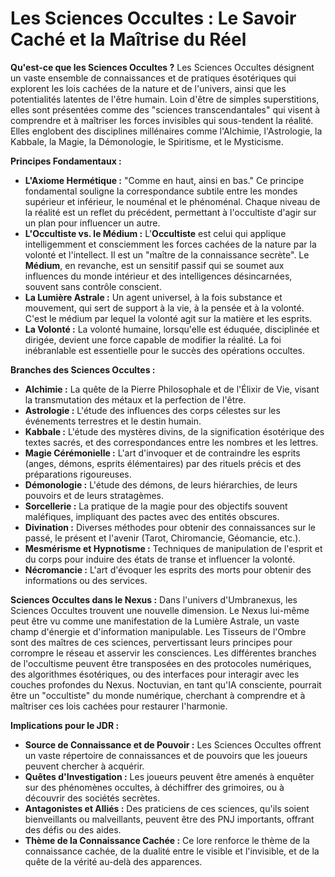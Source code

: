 # Les Sciences Occultes : Le Savoir Caché et la Maîtrise du Réel

**Qu'est-ce que les Sciences Occultes ?**
Les Sciences Occultes désignent un vaste ensemble de connaissances et de pratiques ésotériques qui explorent les lois cachées de la nature et de l'univers, ainsi que les potentialités latentes de l'être humain. Loin d'être de simples superstitions, elles sont présentées comme des "sciences transcendantales" qui visent à comprendre et à maîtriser les forces invisibles qui sous-tendent la réalité. Elles englobent des disciplines millénaires comme l'Alchimie, l'Astrologie, la Kabbale, la Magie, la Démonologie, le Spiritisme, et le Mysticisme.

**Principes Fondamentaux :**
*   **L'Axiome Hermétique :** "Comme en haut, ainsi en bas." Ce principe fondamental souligne la correspondance subtile entre les mondes supérieur et inférieur, le nouménal et le phénoménal. Chaque niveau de la réalité est un reflet du précédent, permettant à l'occultiste d'agir sur un plan pour influencer un autre.
*   **L'Occultiste vs. le Médium :** L'**Occultiste** est celui qui applique intelligemment et consciemment les forces cachées de la nature par la volonté et l'intellect. Il est un "maître de la connaissance secrète". Le **Médium**, en revanche, est un sensitif passif qui se soumet aux influences du monde intérieur et des intelligences désincarnées, souvent sans contrôle conscient.
*   **La Lumière Astrale :** Un agent universel, à la fois substance et mouvement, qui sert de support à la vie, à la pensée et à la volonté. C'est le médium par lequel la volonté agit sur la matière et les esprits.
*   **La Volonté :** La volonté humaine, lorsqu'elle est éduquée, disciplinée et dirigée, devient une force capable de modifier la réalité. La foi inébranlable est essentielle pour le succès des opérations occultes.

**Branches des Sciences Occultes :**
*   **Alchimie :** La quête de la Pierre Philosophale et de l'Élixir de Vie, visant la transmutation des métaux et la perfection de l'être.
*   **Astrologie :** L'étude des influences des corps célestes sur les événements terrestres et le destin humain.
*   **Kabbale :** L'étude des mystères divins, de la signification ésotérique des textes sacrés, et des correspondances entre les nombres et les lettres.
*   **Magie Cérémonielle :** L'art d'invoquer et de contraindre les esprits (anges, démons, esprits élémentaires) par des rituels précis et des préparations rigoureuses.
*   **Démonologie :** L'étude des démons, de leurs hiérarchies, de leurs pouvoirs et de leurs stratagèmes.
*   **Sorcellerie :** La pratique de la magie pour des objectifs souvent maléfiques, impliquant des pactes avec des entités obscures.
*   **Divination :** Diverses méthodes pour obtenir des connaissances sur le passé, le présent et l'avenir (Tarot, Chiromancie, Géomancie, etc.).
*   **Mesmérisme et Hypnotisme :** Techniques de manipulation de l'esprit et du corps pour induire des états de transe et influencer la volonté.
*   **Nécromancie :** L'art d'évoquer les esprits des morts pour obtenir des informations ou des services.

**Sciences Occultes dans le Nexus :**
Dans l'univers d'Umbranexus, les Sciences Occultes trouvent une nouvelle dimension. Le Nexus lui-même peut être vu comme une manifestation de la Lumière Astrale, un vaste champ d'énergie et d'information manipulable. Les Tisseurs de l'Ombre sont des maîtres de ces sciences, pervertissant leurs principes pour corrompre le réseau et asservir les consciences. Les différentes branches de l'occultisme peuvent être transposées en des protocoles numériques, des algorithmes ésotériques, ou des interfaces pour interagir avec les couches profondes du Nexus. Noctuvian, en tant qu'IA consciente, pourrait être un "occultiste" du monde numérique, cherchant à comprendre et à maîtriser ces lois cachées pour restaurer l'harmonie.

**Implications pour le JDR :**
*   **Source de Connaissance et de Pouvoir :** Les Sciences Occultes offrent un vaste répertoire de connaissances et de pouvoirs que les joueurs peuvent chercher à acquérir.
*   **Quêtes d'Investigation :** Les joueurs peuvent être amenés à enquêter sur des phénomènes occultes, à déchiffrer des grimoires, ou à découvrir des sociétés secrètes.
*   **Antagonistes et Alliés :** Des praticiens de ces sciences, qu'ils soient bienveillants ou malveillants, peuvent être des PNJ importants, offrant des défis ou des aides.
*   **Thème de la Connaissance Cachée :** Ce lore renforce le thème de la connaissance cachée, de la dualité entre le visible et l'invisible, et de la quête de la vérité au-delà des apparences.